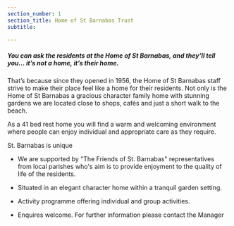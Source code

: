 ```yaml
---
section_number: 1
section_title: Home of St Barnabas Trust
subtitle:

---
```


##### You can ask the residents at the Home of St Barnabas, and they’ll tell you… it’s not a home, it’s their home.

That’s because since they opened in 1956, the Home of St Barnabas staff strive to make their place feel like a home for their residents. Not only is the Home of St Barnabas a gracious character family home with stunning gardens we are located close to shops, cafés and just a short walk to the beach.

As a 41 bed rest home you will find a warm and welcoming environment where people can enjoy individual and appropriate care as they require.

St. Barnabas is unique

- We are supported by "The Friends of St. Barnabas" representatives from local parishes who's aim is to provide enjoyment to the quality of life of the residents.

- Situated in an elegant character home within a tranquil garden setting.

- Activity programme offering individual and group activities.

- Enquires welcome. For further information please contact the Manager
